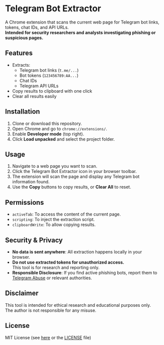 # Telegram Bot Extractor

A Chrome extension that scans the current web page for Telegram bot links, tokens, chat IDs, and API URLs.  
**Intended for security researchers and analysts investigating phishing or suspicious pages.**

## Features

- Extracts:
  - Telegram bot links (`t.me/...`)
  - Bot tokens (`123456789:AA...`)
  - Chat IDs
  - Telegram API URLs
- Copy results to clipboard with one click
- Clear all results easily

## Installation

1. Clone or download this repository.
2. Open Chrome and go to `chrome://extensions/`.
3. Enable **Developer mode** (top right).
4. Click **Load unpacked** and select the project folder.

## Usage

1. Navigate to a web page you want to scan.
2. Click the Telegram Bot Extractor icon in your browser toolbar.
3. The extension will scan the page and display any Telegram bot information found.
4. Use the **Copy** buttons to copy results, or **Clear All** to reset.

## Permissions

- `activeTab`: To access the content of the current page.
- `scripting`: To inject the extraction script.
- `clipboardWrite`: To allow copying results.

## Security & Privacy

- **No data is sent anywhere**: All extraction happens locally in your browser.
- **Do not use extracted tokens for unauthorized access.**  
  This tool is for research and reporting only.
- **Responsible Disclosure**: If you find active phishing bots, report them to [Telegram Abuse](https://telegram.org/abuse) or relevant authorities.

## Disclaimer

This tool is intended for ethical research and educational purposes only.  
The author is not responsible for any misuse.

## License

MIT License (see [here](https://opensource.org/licenses/MIT) or the [LICENSE](LICENSE) file)